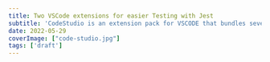```yaml
---
title: Two VSCode extensions for easier Testing with Jest
subtitle: 'CodeStudio is an extension pack for VSCODE that bundles several extensions (frontend) developers into one install. I created this extension for two reasons, the first to teach myself how to, the second, to scratch an itch that I had trying to figure out the quickest to get VSCODE from install to work ready.'
date: 2022-05-29
coverImage: ["code-studio.jpg"]
tags: ['draft']
---
```

